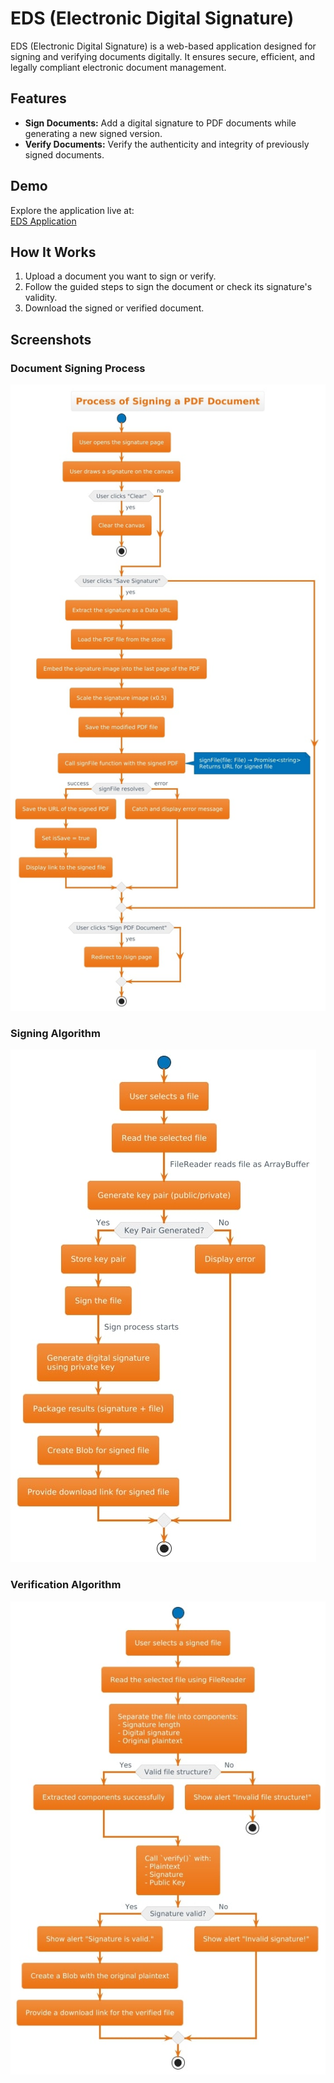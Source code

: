 # EDS (Electronic Digital Signature)

EDS (Electronic Digital Signature) is a web-based application designed for signing and verifying documents digitally. It ensures secure, efficient, and legally compliant electronic document management.

## Features

- **Sign Documents:** Add a digital signature to PDF documents while generating a new signed version.
- **Verify Documents:** Verify the authenticity and integrity of previously signed documents.

## Demo

Explore the application live at:  
[EDS Application](https://bondarcuk-eds-app.netlify.app)

## How It Works

1. Upload a document you want to sign or verify.
2. Follow the guided steps to sign the document or check its signature's validity.
3. Download the signed or verified document.

## Screenshots

### Document Signing Process
![Document Signing Process](./.assets/process-signing-pdf.jpg)

### Signing Algorithm
![Signing Algorithm](./.assets/sign.jpg)

### Verification Algorithm
![Verification Algorithm](./.assets/verify.jpg)
